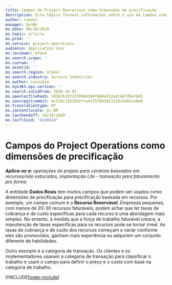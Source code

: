 ```yaml
---
title: Campos do Project Operations como dimensões de precificação
description: Este tópico fornece informações sobre o uso de campos como dimensões de precificação no Dynamics 365 Project Operations.
author: rumant
manager: AnnBe
ms.date: 09/18/2020
ms.topic: article
ms.prod: ''
ms.service: project-operations
audience: Application User
ms.reviewer: kfend
ms.search.scope: ''
ms.custom: ''
ms.assetid: ''
ms.search.region: Global
ms.search.industry: Service industries
ms.author: suvaidya
ms.dyn365.ops.version: ''
ms.search.validFrom: 2020-10-01
ms.openlocfilehash: 59367b35f15f806b109f606e912edc487d9e7685
ms.sourcegitcommit: 4cf1dc1561b92fca4175f0b3813133c5e63ce8e6
ms.translationtype: HT
ms.contentlocale: pt-BR
ms.lasthandoff: 10/28/2020
ms.locfileid: "4119224"
---
```

# <a name="project-operations-fields-as-pricing-dimensions"></a>Campos do Project Operations como dimensões de precificação

_**Aplica-se a:** operações de projeto para cenários baseados em recursos/não estocados, implantação Lite - transação para faturamento pro forma_

A entidade **Dados Reais** tem muitos campos que podem ser usados como dimensões de precificação para precificação baseada em recursos. Por exemplo, um campo comum é o **Recurso Reservável**. Empresas pequenas, com menos de 20-30 recursos faturáveis, podem achar que ter taxas de cobrança e de custo específicas para cada recurso é uma abordagem mais simples. No entanto, à medida que a força de trabalho faturável cresce, a manutenção de taxas específicas para os recursos pode se tornar irreal. As taxas de cobrança e de custo dos recursos começam a variar conforme eles são promovidos, ganham mais experiência ou adquirem um conjunto diferente de habilidades. 

Outro exemplo é a categoria de transação. Os clientes e os implementadores usavam a categoria de transação para classificar o trabalho e usam o campo para definir o preço e o custo com base na categoria de trabalho.


[!INCLUDE[footer-include](../includes/footer-banner.md)]